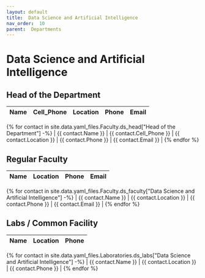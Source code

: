 ```yaml
---
layout: default
title:  Data Science and Artificial Intelligence
nav_order:  10
parent:  Departments
---
```




# Data Science and Artificial Intelligence




## Head of the Department


| Name | Cell_Phone | Location | Phone | Email |
| --- | --- | --- | --- | --- |
{% for contact in site.data.yaml_files.Faculty.ds_head["Head of the Department"] -%}
| {{ contact.Name }} | {{ contact.Cell_Phone }} | {{ contact.Location }} | {{ contact.Phone }} | {{ contact.Email }} |
{% endfor %}


## Regular Faculty 


| Name | Location | Phone | Email |
| --- | --- | --- | --- |
{% for contact in site.data.yaml_files.Faculty.ds_faculty["Data Science and Artificial Intelligence"] -%}
| {{ contact.Name }} | {{ contact.Location }} | {{ contact.Phone }} | {{ contact.Email }} |
{% endfor %}


## Labs / Common Facility 


| Name | Location | Phone |
| --- | --- | --- |
{% for contact in site.data.yaml_files.Laboratories.ds_labs["Data Science and Artificial Intelligence"] -%}
| {{ contact.Name }} | {{ contact.Location }} | {{ contact.Phone }} |
{% endfor %}
